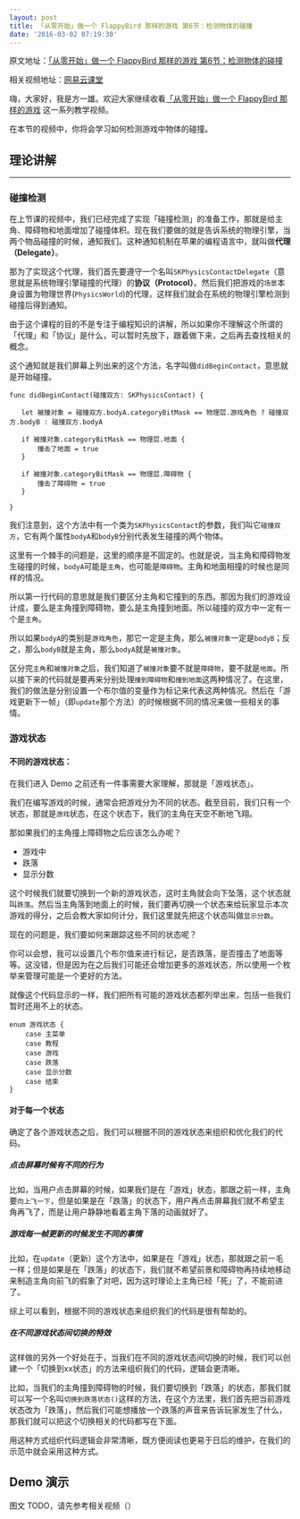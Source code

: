 ```yaml
---
layout: post
title: 「从零开始」做一个 FlappyBird 那样的游戏 第6节：检测物体的碰撞
date: '2016-03-02 07:19:30'
---
```



原文地址：[「从零开始」做一个 FlappyBird 那样的游戏 第6节：检测物体的碰撞](http://iOSinit.com/flappybird-06)

相关视频地址：[网易云课堂](http://study.163.com/course/introduction/1685005.htm)

嗨，大家好，我是方一雄。欢迎大家继续收看[「从零开始」做一个 FlappyBird 那样的游戏](http://study.163.com/course/introduction/1685005.htm) 这一系列教学视频。

在本节的视频中，你将会学习如何检测游戏中物体的碰撞。

## 理论讲解

----

### 碰撞检测

在上节课的视频中，我们已经完成了实现「碰撞检测」的准备工作，那就是给主角、障碍物和地面增加了碰撞体积。现在我们要做的就是告诉系统的物理引擎，当两个物品碰撞的时候，通知我们。这种通知机制在苹果的编程语言中，就叫做**代理（Delegate）**。

那为了实现这个代理，我们首先要遵守一个名叫`SKPhysicsContactDelegate`（意思就是系统物理引擎碰撞的代理）的**协议（Protocol）**。然后我们把游戏的`场景`本身设置为物理世界(`PhysicsWorld`)的代理，这样我们就会在系统的物理引擎检测到碰撞后得到通知。

由于这个课程的目的不是专注于编程知识的讲解，所以如果你不理解这个所谓的「代理」和「协议」是什么，可以暂时先放下，跟着做下来，之后再去查找相关的概念。

这个通知就是我们屏幕上列出来的这个方法，名字叫做`didBeginContact`，意思就是开始碰撞。

```
func didBeginContact(碰撞双方: SKPhysicsContact) {
   
   let 被撞对象 = 碰撞双方.bodyA.categoryBitMask == 物理层.游戏角色 ? 碰撞双方.bodyB : 碰撞双方.bodyA
   
   if 被撞对象.categoryBitMask == 物理层.地面 {
       撞击了地面 = true
   }
   
   if 被撞对象.categoryBitMask == 物理层.障碍物 {
       撞击了障碍物 = true
   }
   
}
```

我们注意到，这个方法中有一个类为`SKPhysicsContact`的参数，我们叫它`碰撞双方`，它有两个属性`bodyA`和`bodyB`分别代表发生碰撞的两个物体。

这里有一个棘手的问题是，这里的顺序是不固定的。也就是说，当主角和障碍物发生碰撞的时候，`bodyA`可能是`主角`，也可能是`障碍物`。主角和地面相撞的时候也是同样的情况。

所以第一行代码的意思就是我们要区分主角和它撞到的东西。那因为我们的游戏设计成，要么是主角撞到障碍物，要么是主角撞到地面。所以碰撞的双方中一定有一个是`主角`。

所以如果`bodyA`的类别是`游戏角色`，那它一定是主角，那么`被撞对象`一定是`bodyB`；反之，那么`bodyB`就是主角，那么`bodyA`就是`被撞对象`。

区分完`主角`和`被撞对象`之后，我们知道了`被撞对象`要不就是`障碍物`，要不就是`地面`。所以接下来的代码就是要再来分别处理`撞到障碍物`和`撞到地面`这两种情况了。在这里，我们的做法是分别设置一个布尔值的变量作为标记来代表这两种情况。然后在「游戏更新下一帧」（即`update`那个方法）的时候根据不同的情况来做一些相关的事情。

### 游戏状态

#### 不同的游戏状态：

在我们进入 Demo 之前还有一件事需要大家理解，那就是「游戏状态」。

我们在编写游戏的时候，通常会把游戏分为不同的状态。截至目前，我们只有一个状态，那就是`游戏`状态，在这个状态下，我们的主角在天空不断地飞翔。

那如果我们的主角撞上障碍物之后应该怎么办呢？

- 游戏中
- 跌落
- 显示分数

这个时候我们就要切换到一个新的游戏状态，这时主角就会向下坠落，这个状态就叫`跌落`。然后当主角落到地面上的时候，我们要再切换一个状态来给玩家显示本次游戏的得分，之后会教大家如何计分，我们这里就先把这个状态叫做`显示分数`。

现在的问题是，我们要如何来跟踪这些不同的状态呢？

你可以会想，我可以设置几个布尔值来进行标记，是否跌落，是否撞击了地面等等。这没错，但是因为在之后我们可能还会增加更多的游戏状态，所以使用一个枚举来管理可能是一个更好的方法。

就像这个代码显示的一样，我们把所有可能的游戏状态都列举出来，包括一些我们暂时还用不上的状态。 


```
enum 游戏状态 {
    case 主菜单
    case 教程
    case 游戏
    case 跌落
    case 显示分数
    case 结束
}
```

#### 对于每一个状态

确定了各个游戏状态之后，我们可以根据不同的游戏状态来组织和优化我们的代码。

##### 点击屏幕时候有不同的行为

比如，当用户点击屏幕的时候，如果我们是在「游戏」状态，那跟之前一样，主角要`向上飞一下`，但是如果是在「跌落」的状态下，用户再点击屏幕我们就不希望主角再飞了，而是让用户静静地看着主角下落的动画就好了。

##### 游戏每一帧更新的时候发生不同的事情

比如，在`update`（更新）这个方法中，如果是在「游戏」状态，那就跟之前一毛一样；但是如果是在「跌落」的状态下，我们就不希望前景和障碍物再持续地移动来制造主角向前飞的假象了对吧，因为这时理论上主角已经「死」了，不能前进了。

综上可以看到，根据不同的游戏状态来组织我们的代码是很有帮助的。

##### 在不同游戏状态间切换的特效

这样做的另外一个好处在于，当我们在不同的游戏状态间切换的时候，我们可以创建一个「切换到xx状态」的方法来组织我们的代码，逻辑会更清晰。

比如，当我们的主角撞到障碍物的时候，我们要切换到「跌落」的状态，那我们就可以写一个名叫`切换到跌落状态()`这样的方法，在这个方法里，我们首先把当前游戏状态改为「跌落」，然后我们可能想播放一个跌落的声音来告诉玩家发生了什么，那我们就可以把这个切换相关的代码都写在下面。

用这种方式组织代码逻辑会非常清晰，既方便阅读也更易于日后的维护，在我们的示范中就会采用这种方式。

## Demo 演示

图文 TODO，请先参考相关视频（）